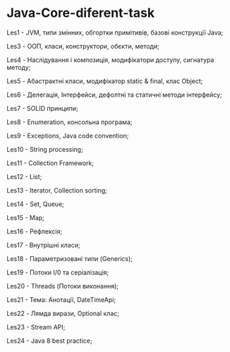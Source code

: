 # Java-Core-diferent-task
Les1 - JVM, типи змінних, обгортки примітивів, базові конструкції Java;

Les3 - ООП, класи, конструктори, обєкти, методи;

Les4 - Наслідування і композиція, модифікатори доступу, сигнатура методу;

Les5 - Абастрактні класи, модифікатор static & final, клас Object;

Les6 - Делегація, Інтерфейси, дефолтні та статичні методи інтерфейсу;

Les7 - SOLID принципи;

Les8 - Enumeration, консольна програма;

Les9 - Exceptions, Java code convention;

Les10 - String processing;

Les11 - Collection Framework;

Les12 - List;

Les13 - Iterator, Collection sorting;

Les14 - Set, Queue;

Les15 - Map;

Les16 - Рефлексія;

Les17 - Внутрішні класи;

Les18 - Параметризовані типи (Generics);

Les19 - Потоки I/0 та серіалізація;

Les20 - Threads (Потоки виконання);

Les21 - Teма: Анотації, DateTimeApi;

Les22 - Лямда вирази, Optional клас;

Les23 - Stream API;

Les24 - Java 8 best practice;
